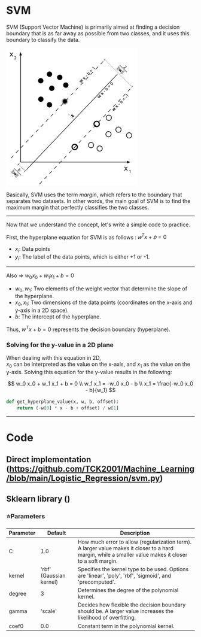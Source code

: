 # SVM
SVM (Support Vector Machine) is primarily aimed at finding a decision boundary that is as far away as possible from two classes, and it uses this boundary to classify the data.

<img src = "./images/svm.png" width = 350></img>

Basically, SVM uses the term *margin*, which refers to the boundary that separates two datasets. In other words, the main goal of SVM is to find the maximum margin that perfectly classifies the two classes.

---

Now that we understand the concept, let's write a simple code to practice.

First, the hyperplane equation for SVM is as follows : $𝑤^T x + 𝑏 = 0$  
+ $x_i$: Data points   
+ $y_i$: The label of the data points, which is either +1 or -1.

---

Also => $w_0 x_0 + w_1 x_1 + b = 0$  

- $w_0, w_1$: Two elements of the weight vector that determine the slope of the hyperplane.
- $x_0, x_1$: Two dimensions of the data points (coordinates on the x-axis and y-axis in a 2D space).
- $b$: The intercept of the hyperplane.

Thus, $w^T x + b = 0$ represents the decision boundary (hyperplane).

### Solving for the y-value in a 2D plane
When dealing with this equation in 2D,  
$x_0$ can be interpreted as the value on the x-axis, and $x_1$ as the value on the y-axis. Solving this equation for the y-value results in the following:

$$
w_0 x_0 + w_1 x_1 + b = 0 \\
w_1 x_1 = -w_0 x_0 - b \\
x_1 = \frac{-w_0 x_0 - b}{w_1}
$$

```python
def get_hyperplane_value(x, w, b, offset):
    return (-w[0] * x - b + offset) / w[1]
```

---

# Code
## Direct implementation (https://github.com/TCK2001/Machine_Learning/blob/main/Logistic_Regression/svm.py) 
## Sklearn library ()
### ⭐Parameters
| Parameter | Default | Description |
|-----------|---------|-------------|
| C         | 1.0     | How much error to allow (regularization term). A larger value makes it closer to a hard margin, while a smaller value makes it closer to a soft margin. |
| kernel    | 'rbf' (Gaussian kernel) | Specifies the kernel type to be used. Options are 'linear', 'poly', 'rbf', 'sigmoid', and 'precomputed'. |
| degree    | 3       | Determines the degree of the polynomial kernel. |
| gamma     | 'scale' | Decides how flexible the decision boundary should be. A larger value increases the likelihood of overfitting. |
| coef0     | 0.0     | Constant term in the polynomial kernel. |

